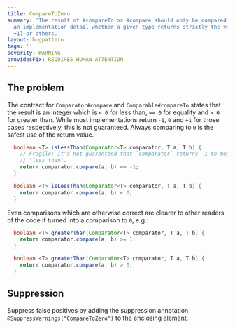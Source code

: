 ```yaml
---
title: CompareToZero
summary: 'The result of #compareTo or #compare should only be compared to 0. It is
  an implementation detail whether a given type returns strictly the values {-1, 0,
  +1} or others.'
layout: bugpattern
tags: ''
severity: WARNING
providesFix: REQUIRES_HUMAN_ATTENTION
---
```


<!--
*** AUTO-GENERATED, DO NOT MODIFY ***
To make changes, edit the @BugPattern annotation or the explanation in docs/bugpattern.
-->

## The problem
The contract for `Comparator#compare` and `Comparable#compareTo` states that the
result is an integer which is `< 0` for less than, `== 0` for equality and `> 0`
for greater than. While most implementations return `-1`, `0` and `+1` for those
cases respectively, this is not guaranteed. Always comparing to `0` is the
safest use of the return value.

```java {.bad}
  boolean <T> isLessThan(Comparator<T> comparator, T a, T b) {
    // Fragile: it's not guaranteed that `comparator` returns -1 to mean
    // "less than".
    return comparator.compare(a, b) == -1;
  }
```

```java {.good}
  boolean <T> isLessThan(Comparator<T> comparator, T a, T b) {
    return comparator.compare(a, b) < 0;
  }
```

Even comparisons which are otherwise correct are clearer to other readers of the
code if turned into a comparison to `0`, e.g.:

```java
  boolean <T> greaterThan(Comparator<T> comparator, T a, T b) {
    return comparator.compare(a, b) >= 1;
  }
```

```java {.good}
  boolean <T> greaterThan(Comparator<T> comparator, T a, T b) {
    return comparator.compare(a, b) > 0;
  }
```

## Suppression
Suppress false positives by adding the suppression annotation `@SuppressWarnings("CompareToZero")` to the enclosing element.
